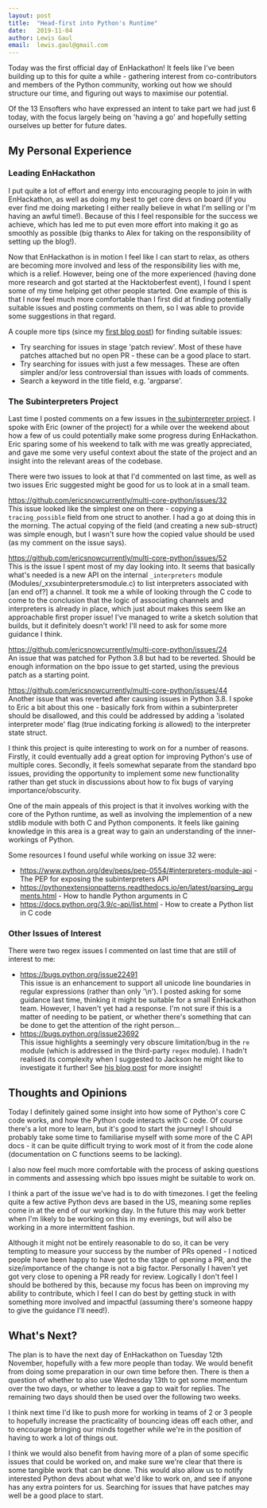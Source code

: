 ```yaml
---
layout: post
title:  "Head-first into Python's Runtime"
date:   2019-11-04
author: Lewis Gaul
email:  lewis.gaul@gmail.com
---
```



Today was the first official day of EnHackathon! It feels like I've been building up to this for quite a while - gathering interest from co-contributors and members of the Python community, working out how we should structure our time, and figuring out ways to maximise our potential.

Of the 13 Ensofters who have expressed an intent to take part we had just 6 today, with the focus largely being on 'having a go' and hopefully setting ourselves up better for future dates.


## My Personal Experience

### Leading EnHackathon

I put quite a lot of effort and energy into encouraging people to join in with EnHackathon, as well as doing my best to get core devs on board (if you ever find me doing marketing I either really believe in what I'm selling or I'm having an awful time!). Because of this I feel responsible for the success we achieve, which has led me to put even more effort into making it go as smoothly as possible (big thanks to Alex for taking on the responsibility of setting up the blog!).

Now that EnHackathon is in motion I feel like I can start to relax, as others are becoming more involved and less of the responsibility lies with me, which is a relief. However, being one of the more experienced (having done more research and got started at the Hacktoberfest event), I found I spent some of my time helping get other people started. One example of this is that I now feel much more comfortable than I first did at finding potentially suitable issues and posting comments on them, so I was able to provide some suggestions in that regard.

A couple more tips (since my [first blog post](../../../10/27/LewisGaul.html)) for finding suitable issues:
- Try searching for issues in stage 'patch review'. Most of these have patches attached but no open PR - these can be a good place to start.
- Try searching for issues with just a few messages. These are often simpler and/or less controversial than issues with loads of comments.
- Search a keyword in the title field, e.g. 'argparse'.


### The Subinterpreters Project

Last time I posted comments on a few issues in [the subinterpreter project](https://github.com/ericsnowcurrently/multi-core-python/issues). I spoke with Eric (owner of the project) for a while over the weekend about how a few of us could potentially make some progress during EnHackathon. Eric sparing some of his weekend to talk with me was greatly appreciated, and gave me some very useful context about the state of the project and an insight into the relevant areas of the codebase.

There were two issues to look at that I'd commented on last time, as well as two issues Eric suggested might be good for us to look at in a small team.

<https://github.com/ericsnowcurrently/multi-core-python/issues/32>  
This issue looked like the simplest one on there - copying a `tracing_possible` field from one struct to another. I had a go at doing this in the morning. The actual copying of the field (and creating a new sub-struct) was simple enough, but I wasn't sure how the copied value should be used (as my comment on the issue says).

<https://github.com/ericsnowcurrently/multi-core-python/issues/52>  
This is the issue I spent most of my day looking into. It seems that basically what's needed is a new API on the internal `_interpreters` module (Modules/_xxsubinterpretersmodule.c) to list interpreters associated with [an end of?] a channel. It took me a while of looking through the C code to come to the conclusion that the logic of associating channels and interpreters is already in place, which just about makes this seem like an approachable first proper issue! I've managed to write a sketch solution that builds, but it definitely doesn't work! I'll need to ask for some more guidance I think.

<https://github.com/ericsnowcurrently/multi-core-python/issues/24>  
An issue that was patched for Python 3.8 but had to be reverted. Should be enough information on the bpo issue to get started, using the previous patch as a starting point.

<https://github.com/ericsnowcurrently/multi-core-python/issues/44>  
Another issue that was reverted after causing issues in Python 3.8. I spoke to Eric a bit about this one - basically fork from within a subinterpreter should be disallowed, and this could be addressed by adding a 'isolated interpreter mode' flag (true indicating forking *is* allowed) to the interpreter state struct.

I think this project is quite interesting to work on for a number of reasons. Firstly, it could eventually add a great option for improving Python's use of multiple cores. Secondly, it feels somewhat separate from the standard bpo issues, providing the opportunity to implement some new functionality rather than get stuck in discussions about how to fix bugs of varying importance/obscurity.

One of the main appeals of this project is that it involves working with the core of the Python runtime, as well as involving the implemention of a new stdlib module with both C and Python components. It feels like gaining knowledge in this area is a great way to gain an understanding of the inner-workings of Python.

Some resources I found useful while working on issue 32 were:
- <https://www.python.org/dev/peps/pep-0554/#interpreters-module-api> - The PEP for exposing the subinterpreters API
- <https://pythonextensionpatterns.readthedocs.io/en/latest/parsing_arguments.html> - How to handle Python arguments in C
- <https://docs.python.org/3.9/c-api/list.html> - How to create a Python list in C code


### Other Issues of Interest

There were two regex issues I commented on last time that are still of interest to me:

- <https://bugs.python.org/issue22491>  
	This issue is an enhancement to support all unicode line boundaries in regular expressions (rather than only '\n'). I posted asking for some guidance last time, thinking it might be suitable for a small EnHackathon team. However, I haven't yet had a response. I'm not sure if this is a matter of needing to be patient, or whether there's something that can be done to get the attention of the right person...
- <https://bugs.python.org/issue23692>  
	This issue highlights a seemingly very obscure limitation/bug in the `re` module (which is addressed in the third-party `regex` module). I hadn't realised its complexity when I suggested to Jackson he might like to investigate it further! See [his blog post](../JacksonRiley.html) for more insight!



## Thoughts and Opinions

Today I definitely gained some insight into how some of Python's core C code works, and how the Python code interacts with C code. Of course there's a lot more to learn, but it's good to start the journey! I should probably take some time to familiarise myself with some more of the C API docs - it can be quite difficult trying to work most of it from the code alone (documentation on C functions seems to be lacking).

I also now feel much more comfortable with the process of asking questions in comments and assessing which bpo issues might be suitable to work on.

I think a part of the issue we've had is to do with timezones. I get the feeling quite a few active Python devs are based in the US, meaning some replies come in at the end of our working day. In the future this may work better when I'm likely to be working on this in my evenings, but will also be working in a more intermittent fashion.

Although it might not be entirely reasonable to do so, it can be very tempting to measure your success by the number of PRs opened - I noticed people have been happy to have got to the stage of opening a PR, and the size/importance of the change is not a big factor. Personally I haven't yet got very close to opening a PR ready for review. Logically I don't feel I should be bothered by this, because my focus has been on improving my ability to contribute, which I feel I can do best by getting stuck in with something more involved and impactful (assuming there's someone happy to give the guidance I'll need!).


## What's Next?

The plan is to have the next day of EnHackathon on Tuesday 12th November, hopefully with a few more people than today. We would benefit from doing some preparation in our own time before then. There is then a question of whether to also use Wednesday 13th to get some momentum over the two days, or whether to leave a gap to wait for replies. The remaining two days should then be used over the following two weeks.

I think next time I'd like to push more for working in teams of 2 or 3 people to hopefully increase the practicality of bouncing ideas off each other, and to encourage bringing our minds together while we're in the position of having to work a lot of things out.

I think we would also benefit from having more of a plan of some specific issues that could be worked on, and make sure we're clear that there is some tangible work that can be done. This would also allow us to notify interested Python devs about what we'd like to work on, and see if anyone has any extra pointers for us. Searching for issues that have patches may well be a good place to start.

